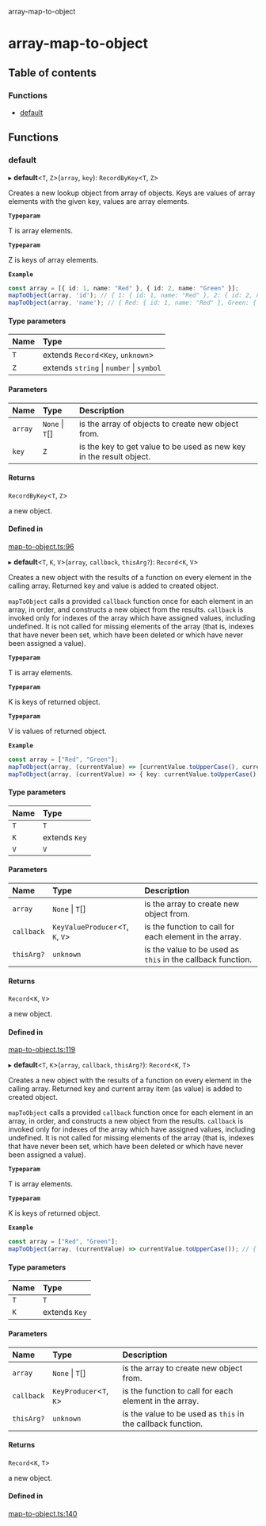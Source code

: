array-map-to-object

# array-map-to-object

## Table of contents

### Functions

- [default](README.md#default)

## Functions

### default

▸ **default**<`T`, `Z`\>(`array`, `key`): `RecordByKey`<`T`, `Z`\>

Creates a new lookup object from array of objects. Keys are values of array elements with the given key, values are array elements.

**`Typeparam`**

T is array elements.

**`Typeparam`**

Z is keys of array elements.

**`Example`**

```ts
const array = [{ id: 1, name: "Red" }, { id: 2, name: "Green" }];
mapToObject(array, 'id'); // { 1: { id: 1, name: "Red" }, 2: { id: 2, name: "Green" } }
mapToObject(array, 'name'); // { Red: { id: 1, name: "Red" }, Green: { id: 2, name: "Green" } }
```

#### Type parameters

| Name | Type |
| :------ | :------ |
| `T` | extends `Record`<`Key`, `unknown`\> |
| `Z` | extends `string` \| `number` \| `symbol` |

#### Parameters

| Name | Type | Description |
| :------ | :------ | :------ |
| `array` | `None` \| `T`[] | is the array of objects to create new object from. |
| `key` | `Z` | is the key to get value to be used as new key in the result object. |

#### Returns

`RecordByKey`<`T`, `Z`\>

a new object.

#### Defined in

[map-to-object.ts:96](https://github.com/ozum/array-map-to-object/blob/0ca556c/src/map-to-object.ts#L96)

▸ **default**<`T`, `K`, `V`\>(`array`, `callback`, `thisArg?`): `Record`<`K`, `V`\>

Creates a new object with the results of a function on every element in the calling array.
Returned key and value is added to created object.

`mapToObject` calls a provided `callback` function once for each element in an array, in order, and constructs a new object from the results.
`callback` is invoked only for indexes of the array which have assigned values, including undefined. It is not called for missing elements
of the array (that is, indexes that have never been set, which have been deleted or which have never been assigned a value).

**`Typeparam`**

T is array elements.

**`Typeparam`**

K is keys of returned object.

**`Typeparam`**

V is values of returned object.

**`Example`**

```ts
const array = ["Red", "Green"];
mapToObject(array, (currentValue) => [currentValue.toUpperCase(), currentValue.toLowerCase()]); // { "RED": "Red", "GREEN": "Green" }
mapToObject(array, (currentValue) => { key: currentValue.toUpperCase(), value: currentValue.toLowerCase() }); // { "RED": "Red", "GREEN": "Green" }
```

#### Type parameters

| Name | Type |
| :------ | :------ |
| `T` | `T` |
| `K` | extends `Key` |
| `V` | `V` |

#### Parameters

| Name | Type | Description |
| :------ | :------ | :------ |
| `array` | `None` \| `T`[] | is the array to create new object from. |
| `callback` | `KeyValueProducer`<`T`, `K`, `V`\> | is the function to call for each element in the array. |
| `thisArg?` | `unknown` | is the value to be used as `this` in the callback function. |

#### Returns

`Record`<`K`, `V`\>

a new object.

#### Defined in

[map-to-object.ts:119](https://github.com/ozum/array-map-to-object/blob/0ca556c/src/map-to-object.ts#L119)

▸ **default**<`T`, `K`\>(`array`, `callback`, `thisArg?`): `Record`<`K`, `T`\>

Creates a new object with the results of a function on every element in the calling array.
Returned key and current array item (as value) is added to created object.

`mapToObject` calls a provided `callback` function once for each element in an array, in order, and constructs a new object from the results.
`callback` is invoked only for indexes of the array which have assigned values, including undefined. It is not called for missing elements
of the array (that is, indexes that have never been set, which have been deleted or which have never been assigned a value).

**`Typeparam`**

T is array elements.

**`Typeparam`**

K is keys of returned object.

**`Example`**

```ts
const array = ["Red", "Green"];
mapToObject(array, (currentValue) => currentValue.toUpperCase()); // { "RED": "Red", "GREEN": "Green" }
```

#### Type parameters

| Name | Type |
| :------ | :------ |
| `T` | `T` |
| `K` | extends `Key` |

#### Parameters

| Name | Type | Description |
| :------ | :------ | :------ |
| `array` | `None` \| `T`[] | is the array to create new object from. |
| `callback` | `KeyProducer`<`T`, `K`\> | is the function to call for each element in the array. |
| `thisArg?` | `unknown` | is the value to be used as `this` in the callback function. |

#### Returns

`Record`<`K`, `T`\>

a new object.

#### Defined in

[map-to-object.ts:140](https://github.com/ozum/array-map-to-object/blob/0ca556c/src/map-to-object.ts#L140)
